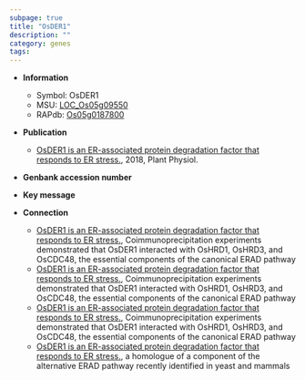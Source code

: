```yaml
---
subpage: true
title: "OsDER1"
description: ""
category: genes
tags: 
---
```


* **Information**  
    + Symbol: OsDER1  
    + MSU: [LOC_Os05g09550](http://rice.plantbiology.msu.edu/cgi-bin/ORF_infopage.cgi?orf=LOC_Os05g09550)  
    + RAPdb: [Os05g0187800](http://rapdb.dna.affrc.go.jp/viewer/gbrowse_details/irgsp1?name=Os05g0187800)  

* **Publication**  
    + [OsDER1 is an ER-associated protein degradation factor that responds to ER stress.](http://www.ncbi.nlm.nih.gov/pubmed?term=OsDER1+is+an+ER-associated+protein+degradation+factor+that+responds+to+ER+stress.%5BTitle%5D), 2018, Plant Physiol.

* **Genbank accession number**  

* **Key message**  

* **Connection**  
    + [OsDER1 is an ER-associated protein degradation factor that responds to ER stress.](http://www.ncbi.nlm.nih.gov/pubmed?term=OsDER1+is+an+ER-associated+protein+degradation+factor+that+responds+to+ER+stress.%5BTitle%5D),  Coimmunoprecipitation experiments demonstrated that OsDER1 interacted with OsHRD1, OsHRD3, and OsCDC48, the essential components of the canonical ERAD pathway
    + [OsDER1 is an ER-associated protein degradation factor that responds to ER stress.](http://www.ncbi.nlm.nih.gov/pubmed?term=OsDER1+is+an+ER-associated+protein+degradation+factor+that+responds+to+ER+stress.%5BTitle%5D),  Coimmunoprecipitation experiments demonstrated that OsDER1 interacted with OsHRD1, OsHRD3, and OsCDC48, the essential components of the canonical ERAD pathway
    + [OsDER1 is an ER-associated protein degradation factor that responds to ER stress.](http://www.ncbi.nlm.nih.gov/pubmed?term=OsDER1+is+an+ER-associated+protein+degradation+factor+that+responds+to+ER+stress.%5BTitle%5D),  Coimmunoprecipitation experiments demonstrated that OsDER1 interacted with OsHRD1, OsHRD3, and OsCDC48, the essential components of the canonical ERAD pathway
    + [OsDER1 is an ER-associated protein degradation factor that responds to ER stress.](SPP), a homologue of a component of the alternative ERAD pathway recently identified in yeast and mammals



